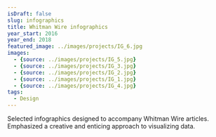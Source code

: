 ```yaml
---
isDraft: false
slug: infographics
title: Whitman Wire infographics
year_start: 2016
year_end: 2018
featured_image: ../images/projects/IG_6.jpg
images: 
  - {source: ../images/projects/IG_5.jpg}
  - {source: ../images/projects/IG_3.jpg}
  - {source: ../images/projects/IG_2.jpg}
  - {source: ../images/projects/IG_1.jpg}
  - {source: ../images/projects/IG_4.jpg}
tags:
  - Design
---
```


Selected infographics designed to accompany Whitman Wire articles. Emphasized a creative and enticing approach to visualizing data.
